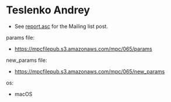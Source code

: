 # Teslenko Andrey
* See [report.asc](./report.asc) for the Mailing list post.

params file:
* https://mpcfilepub.s3.amazonaws.com/mpc/065/params

new_params file:
* https://mpcfilepub.s3.amazonaws.com/mpc/065/new_params

os: 
* macOS
